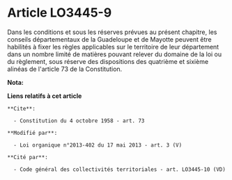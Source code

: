 # Article LO3445-9

Dans les conditions et sous les réserves prévues au présent chapitre, les conseils départementaux de la Guadeloupe        et
de Mayotte peuvent être habilités à fixer les règles applicables sur le territoire de leur département dans un nombre limité
de matières pouvant relever du domaine de la loi ou du règlement, sous réserve des dispositions des quatrième et sixième
alinéas de l'article 73 de la Constitution.

**Nota:**



**Liens relatifs à cet article**

	**Cite**:

	  - Constitution du 4 octobre 1958 - art. 73

	**Modifié par**:

	  - Loi organique n°2013-402 du 17 mai 2013 - art. 3 (V)

	**Cité par**:

	  - Code général des collectivités territoriales - art. LO3445-10 (VD)
